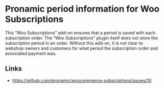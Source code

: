 # Pronamic period information for Woo Subscriptions

This “Woo Subscriptions” add-on ensures that a period is saved with each subscription order. The “Woo Subscriptions” plugin itself does not store the subscription period in an order. Without this add-on, it is not clear to webshop owners and customers for what period the subscription order and associated payment was.

## Links

- https://github.com/pronamic/woocommerce-subscriptions/issues/10

